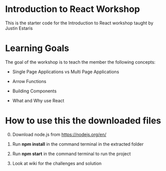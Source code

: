 # Introduction to React Workshop
This is the starter code for the Introduction to React workshop taught by Justin Estaris

# Learning Goals
The goal of the workshop is to teach the member the following concepts:
- Single Page Applications vs Multi Page Applications

- Arrow Functions

- Building Components

- What and Why use React

# How to use this the downloaded files
0. Download node.js from https://nodejs.org/en/
1. Run **npm install** in the command terminal in the extracted folder

2. Run **npm start** in the command terminal to run the project

3. Look at wiki for the challenges and solution
